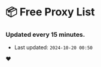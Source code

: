 # :package: Free Proxy List
### Updated every 15 minutes.

- Last updated: `2024-10-20 00:50`

:heart:
